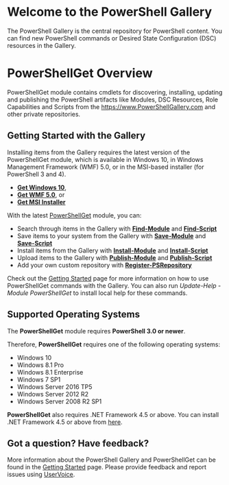 # Welcome to the PowerShell Gallery

The PowerShell Gallery is the central repository for PowerShell content. You can find new PowerShell commands or Desired State Configuration (DSC) resources in the Gallery.

# PowerShellGet Overview

PowerShellGet module contains cmdlets for discovering, installing, updating and publishing the PowerShell artifacts like Modules, DSC Resources, Role Capabilities and Scripts from the https://www.PowerShellGallery.com and other private repositories.

## Getting Started with the Gallery

Installing items from the Gallery requires the latest version of the PowerShellGet module, which is available in Windows 10, in Windows Management Framework (WMF) 5.0, or in the MSI-based installer (for PowerShell 3 and 4).

- [**Get Windows 10**](http://go.microsoft.com/fwlink/?LinkID=624830&clcid=0x409),
- [**Get WMF 5.0**](http://go.microsoft.com/fwlink/?LinkId=398175), or
- [**Get MSI Installer**](http://go.microsoft.com/fwlink/?LinkID=746217&clcid=0x409)

With the latest
[PowerShellGet](http://go.microsoft.com/fwlink/?LinkID=760387&clcid=0x409)
module, you can:

-   Search through items in the Gallery with
    [**Find-Module**](http://go.microsoft.com/fwlink/?LinkID=760387&clcid=0x409)
    and
    [**Find-Script**](http://go.microsoft.com/fwlink/?LinkID=760387&clcid=0x409)
-   Save items to your system from the Gallery with
    [**Save-Module**](http://go.microsoft.com/fwlink/?LinkID=760387&clcid=0x409)
    and
    [**Save-Script**](http://go.microsoft.com/fwlink/?LinkID=760387&clcid=0x409)
-   Install items from the Gallery with
    [**Install-Module**](http://go.microsoft.com/fwlink/?LinkID=760387&clcid=0x409)
    and
    [**Install-Script**](http://go.microsoft.com/fwlink/?LinkID=760387&clcid=0x409)
-   Upload items to the Gallery with
    [**Publish-Module**](http://go.microsoft.com/fwlink/?LinkID=760387&clcid=0x409)
    and
    [**Publish-Script**](http://go.microsoft.com/fwlink/?LinkID=760387&clcid=0x409)
-   Add your own custom repository with
    [**Register-PSRepository**](http://go.microsoft.com/fwlink/?LinkID=760387&clcid=0x409)

Check out the [Getting Started](psgallery/psgallery_gettingstarted.md) page for more information on how to use PowerShellGet commands with the Gallery. You can also run *Update-Help -Module PowerShellGet* to install local help for these commands.

## Supported Operating Systems

The **PowerShellGet** module requires **PowerShell 3.0 or newer**.

Therefore, **PowerShellGet** requires one of the following operating systems:

- Windows 10
- Windows 8.1 Pro
- Windows 8.1 Enterprise
- Windows 7 SP1
- Windows Server 2016 TP5
- Windows Server 2012 R2
- Windows Server 2008 R2 SP1

**PowerShellGet** also  requires .NET Framework 4.5 or above. You can install .NET Framework 4.5 or above from [here](https://msdn.microsoft.com/en-us/library/5a4x27ek.aspx).


## Got a question? Have feedback?

More information about the PowerShell Gallery and PowerShellGet can be found in the [Getting Started](psgallery/psgallery_gettingstarted.md) page. Please provide feedback and report issues using [UserVoice](http://windowsserver.uservoice.com/forums/301869-powershell).
